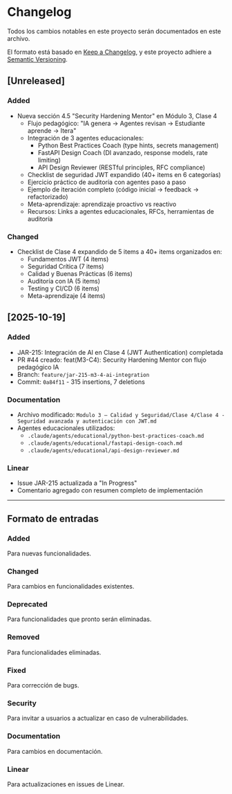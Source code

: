 # Changelog

Todos los cambios notables en este proyecto serán documentados en este archivo.

El formato está basado en [Keep a Changelog](https://keepachangelog.com/es-ES/1.0.0/),
y este proyecto adhiere a [Semantic Versioning](https://semver.org/lang/es/).

## [Unreleased]

### Added
- Nueva sección 4.5 "Security Hardening Mentor" en Módulo 3, Clase 4
  - Flujo pedagógico: "IA genera → Agentes revisan → Estudiante aprende → Itera"
  - Integración de 3 agentes educacionales:
    - Python Best Practices Coach (type hints, secrets management)
    - FastAPI Design Coach (DI avanzado, response models, rate limiting)
    - API Design Reviewer (RESTful principles, RFC compliance)
  - Checklist de seguridad JWT expandido (40+ items en 6 categorías)
  - Ejercicio práctico de auditoría con agentes paso a paso
  - Ejemplo de iteración completo (código inicial → feedback → refactorizado)
  - Meta-aprendizaje: aprendizaje proactivo vs reactivo
  - Recursos: Links a agentes educacionales, RFCs, herramientas de auditoría

### Changed
- Checklist de Clase 4 expandido de 5 items a 40+ items organizados en:
  - Fundamentos JWT (4 items)
  - Seguridad Crítica (7 items)
  - Calidad y Buenas Prácticas (6 items)
  - Auditoría con IA (5 items)
  - Testing y CI/CD (6 items)
  - Meta-aprendizaje (4 items)

## [2025-10-19]

### Added
- JAR-215: Integración de AI en Clase 4 (JWT Authentication) completada
- PR #44 creado: feat(M3-C4): Security Hardening Mentor con flujo pedagógico IA
- Branch: `feature/jar-215-m3-4-ai-integration`
- Commit: `0a84f11` - 315 insertions, 7 deletions

### Documentation
- Archivo modificado: `Modulo 3 – Calidad y Seguridad/Clase 4/Clase 4 - Seguridad avanzada y autenticación con JWT.md`
- Agentes educacionales utilizados:
  - `.claude/agents/educational/python-best-practices-coach.md`
  - `.claude/agents/educational/fastapi-design-coach.md`
  - `.claude/agents/educational/api-design-reviewer.md`

### Linear
- Issue JAR-215 actualizada a "In Progress"
- Comentario agregado con resumen completo de implementación

---

## Formato de entradas

### Added
Para nuevas funcionalidades.

### Changed
Para cambios en funcionalidades existentes.

### Deprecated
Para funcionalidades que pronto serán eliminadas.

### Removed
Para funcionalidades eliminadas.

### Fixed
Para corrección de bugs.

### Security
Para invitar a usuarios a actualizar en caso de vulnerabilidades.

### Documentation
Para cambios en documentación.

### Linear
Para actualizaciones en issues de Linear.
